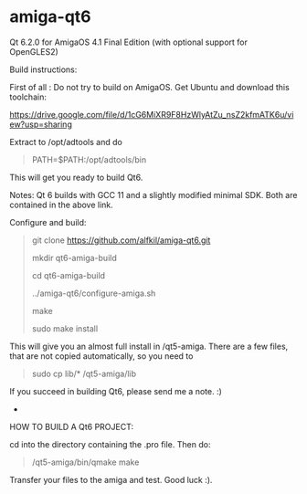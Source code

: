 # amiga-qt6
Qt 6.2.0 for AmigaOS 4.1 Final Edition (with optional support for OpenGLES2)

Build instructions:

First of all : Do not try to build on AmigaOS. Get Ubuntu and download this toolchain:

https://drive.google.com/file/d/1cG6MiXR9F8HzWlyAtZu_nsZ2kfmATK6u/view?usp=sharing

Extract to /opt/adtools and do

> PATH=$PATH:/opt/adtools/bin

This will get you ready to build Qt6.

Notes: Qt 6 builds with GCC 11 and a slightly modified minimal SDK. Both are contained in the above link.

Configure and build:

> git clone https://github.com/alfkil/amiga-qt6.git
> 
> mkdir qt6-amiga-build
> 
> cd qt6-amiga-build
> 
> ../amiga-qt6/configure-amiga.sh
> 
> make
> 
> sudo make install

This will give you an almost full install in /qt5-amiga. There are a few files, that are not copied automatically, so you need to

> sudo cp lib/* /qt5-amiga/lib

If you succeed in building Qt6, please send me a note. :)


-


HOW TO BUILD A Qt6 PROJECT:

cd into the directory containing the .pro file. Then do:

> /qt5-amiga/bin/qmake
> make

Transfer your files to the amiga and test. Good luck :).
